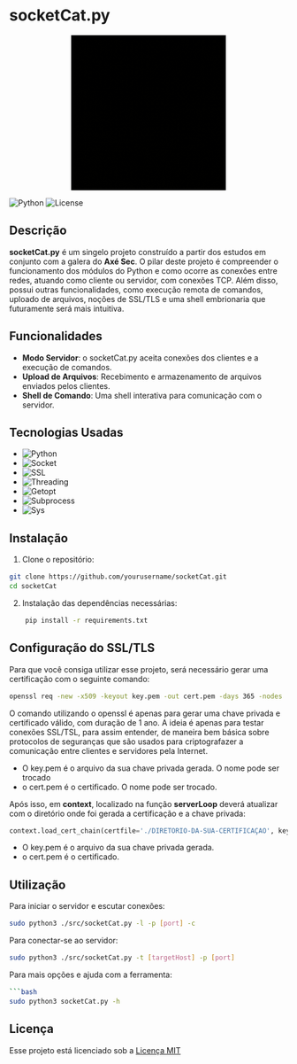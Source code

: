 # socketCat.py

<p align="center">
  <img align="center" width="280" src="./socketcat.gif" alt="socketCat Logo"/>
</p>

 ![Python](https://img.shields.io/badge/python-3.9-blue)  ![License](https://img.shields.io/badge/license-MIT-green) 



## Descrição
**socketCat.py** é um singelo projeto construído a partir dos estudos em conjunto com a galera do **Axé Sec**. O pilar deste projeto é compreender o funcionamento dos módulos do Python e como ocorre as conexões entre redes, atuando como cliente ou servidor, com conexões TCP. Além disso, possui outras funcionalidades, como execução remota de comandos, uploado de arquivos, noções de SSL/TLS e uma shell embrionaria que futuramente será mais intuitiva.

## Funcionalidades
- **Modo Servidor**: o socketCat.py aceita conexões dos clientes e a execução de comandos.
- **Upload de Arquivos**: Recebimento e armazenamento de arquivos enviados pelos clientes.
- **Shell de Comando**: Uma shell interativa para comunicação com o servidor.


## Tecnologias Usadas
- ![Python](https://img.shields.io/badge/Python-3.9-blue?logo=python&logoColor=white)
- ![Socket](https://img.shields.io/badge/Socket%20Programming-using%20Python-green)
- ![SSL](https://img.shields.io/badge/SSL-using%20Python-purple)
- ![Threading](https://img.shields.io/badge/Threading-using%20Python-orange)
- ![Getopt](https://img.shields.io/badge/Getopt-using%20Python-yellow)
- ![Subprocess](https://img.shields.io/badge/Subprocess-using%20Python-red)
- ![Sys](https://img.shields.io/badge/Sys-using%20Python-lightgrey)


## Instalação
1. Clone o repositório:
```bash
git clone https://github.com/yourusername/socketCat.git
cd socketCat
```
2. Instalação das dependências necessárias:
```bash
    pip install -r requirements.txt
```

## Configuração do SSL/TLS
Para que você consiga utilizar esse projeto, será necessário gerar uma certificação com o seguinte comando:
```bash
openssl req -new -x509 -keyout key.pem -out cert.pem -days 365 -nodes
```
O comando utilizando o openssl é apenas para gerar uma chave privada e certificado válido, com duração de 1 ano. A ideia é apenas para testar conexões SSL/TSL, para assim entender, de maneira bem básica sobre protocolos de seguranças que são usados para criptografazer a comunicação entre clientes e servidores pela Internet.

* O key.pem é o arquivo da sua chave privada gerada. O nome pode ser trocado
* o cert.pem é o certificado. O nome pode ser trocado.

Após isso, em **context**, localizado na função **serverLoop** deverá atualizar com o diretório onde foi gerada a certificação e a chave privada:
```python
context.load_cert_chain(certfile='./DIRETORIO-DA-SUA-CERTIFICAÇAO', keyfile='./DIRETORIO-DA-SUA-CHAVE-PRIVADA')
```
* O key.pem é o arquivo da sua chave privada gerada.
* o cert.pem é o certificado.

## Utilização
Para iniciar o servidor e escutar conexões:
```bash
sudo python3 ./src/socketCat.py -l -p [port] -c
```

Para conectar-se ao servidor:
```bash
sudo python3 ./src/socketCat.py -t [targetHost] -p [port]
```

Para mais opções e ajuda com a ferramenta:
```bash
```bash 
sudo python3 socketCat.py -h
```

## Licença
Esse projeto está licenciado sob a [Licença MIT](LICENSE)